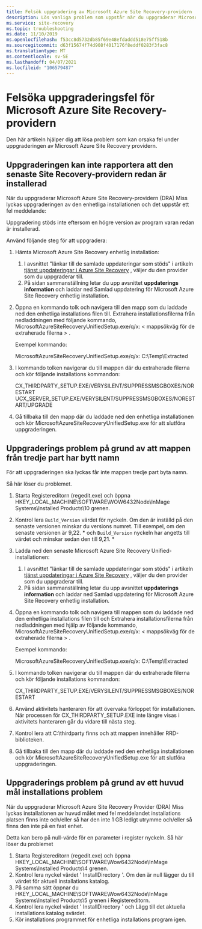 ```yaml
---
title: Felsök uppgradering av Microsoft Azure Site Recovery-providern
description: Lös vanliga problem som uppstår när du uppgraderar Microsoft Azure Site Recovery-providern.
ms.service: site-recovery
ms.topic: troubleshooting
ms.date: 11/10/2019
ms.openlocfilehash: f53cc8d5732db85f69e48efdaddd518e75ff518b
ms.sourcegitcommit: d63f15674f74d908f4017176f8eddf0283f3fac8
ms.translationtype: MT
ms.contentlocale: sv-SE
ms.lasthandoff: 04/07/2021
ms.locfileid: "106579487"
---
```

# <a name="troubleshoot-microsoft-azure-site-recovery-provider-upgrade-failures"></a>Felsöka uppgraderingsfel för Microsoft Azure Site Recovery-providern

Den här artikeln hjälper dig att lösa problem som kan orsaka fel under uppgraderingen av Microsoft Azure Site Recovery providern.

## <a name="the-upgrade-fails-reporting-that-the-latest-site-recovery-provider-is-already-installed"></a>Uppgraderingen kan inte rapportera att den senaste Site Recovery-providern redan är installerad

När du uppgraderar Microsoft Azure Site Recovery-providern (DRA) Miss lyckas uppgraderingen av den enhetliga installationen och det uppstår ett fel meddelande:

Uppgradering stöds inte eftersom en högre version av program varan redan är installerad.

Använd följande steg för att uppgradera:

1. Hämta Microsoft Azure Site Recovery enhetlig installation:
   1. I avsnittet "länkar till de samlade uppdateringar som stöds" i artikeln [tjänst uppdateringar i Azure Site Recovery](service-updates-how-to.md#links-to-currently-supported-update-rollups) , väljer du den provider som du uppgraderar till.
   2. På sidan sammanställning letar du upp avsnittet **uppdaterings information** och laddar ned Samlad uppdatering för Microsoft Azure Site Recovery enhetlig installation.

2. Öppna en kommando tolk och navigera till den mapp som du laddade ned den enhetliga installations filen till. Extrahera installationsfilerna från nedladdningen med följande kommando, MicrosoftAzureSiteRecoveryUnifiedSetup.exe/q/x: &lt; mappsökväg för de extraherade filerna &gt; .
    
    Exempel kommando:

    MicrosoftAzureSiteRecoveryUnifiedSetup.exe/q/x: C:\Temp\Extracted

3. I kommando tolken navigerar du till mappen där du extraherade filerna och kör följande installations kommandon:
   
    CX_THIRDPARTY_SETUP.EXE/VERYSILENT/SUPPRESSMSGBOXES/NORESTART UCX_SERVER_SETUP.EXE/VERYSILENT/SUPPRESSMSGBOXES/NORESTART/UPGRADE

1. Gå tillbaka till den mapp där du laddade ned den enhetliga installationen och kör MicrosoftAzureSiteRecoveryUnifiedSetup.exe för att slutföra uppgraderingen. 

## <a name="upgrade-failure-due-to-the-3rd-party-folder-being-renamed"></a>Uppgraderings problem på grund av att mappen från tredje part har bytt namn

För att uppgraderingen ska lyckas får inte mappen tredje part byta namn.

Så här löser du problemet.

1. Starta Registereditorn (regedit.exe) och öppna HKEY_LOCAL_MACHINE\SOFTWARE\WOW6432Node\InMage Systems\Installed Products\10 grenen.
1. Kontrol lera `Build_Version` värdet för nyckeln. Om den är inställd på den senaste versionen minskar du versions numret. Till exempel, om den senaste versionen är 9,22. \* och `Build_Version` nyckeln har angetts till värdet och minskar sedan den till 9,21. \*
1. Ladda ned den senaste Microsoft Azure Site Recovery Unified-installationen:
   1. I avsnittet "länkar till de samlade uppdateringar som stöds" i artikeln [tjänst uppdateringar i Azure Site Recovery](service-updates-how-to.md#links-to-currently-supported-update-rollups) , väljer du den provider som du uppgraderar till.
   2. På sidan sammanställning letar du upp avsnittet **uppdaterings information** och laddar ned Samlad uppdatering för Microsoft Azure Site Recovery enhetlig installation.
1. Öppna en kommando tolk och navigera till mappen som du laddade ned den enhetliga installations filen till och Extrahera installationsfilerna från nedladdningen med hjälp av följande kommando, MicrosoftAzureSiteRecoveryUnifiedSetup.exe/q/x: &lt; mappsökväg för de extraherade filerna &gt; .

    Exempel kommando:

    MicrosoftAzureSiteRecoveryUnifiedSetup.exe/q/x: C:\Temp\Extracted

1. I kommando tolken navigerar du till mappen där du extraherade filerna och kör följande installations kommandon:
   
    CX_THIRDPARTY_SETUP.EXE/VERYSILENT/SUPPRESSMSGBOXES/NORESTART

1. Använd aktivitets hanteraren för att övervaka förloppet för installationen. När processen för CX_THIRDPARTY_SETUP.EXE inte längre visas i aktivitets hanteraren går du vidare till nästa steg.
1. Kontrol lera att C:\thirdparty finns och att mappen innehåller RRD-biblioteken.
1. Gå tillbaka till den mapp där du laddade ned den enhetliga installationen och kör MicrosoftAzureSiteRecoveryUnifiedSetup.exe för att slutföra uppgraderingen.

## <a name="upgrade-failure-due-to-master-target-installation-failure"></a>Uppgraderings problem på grund av ett huvud mål installations problem

När du uppgraderar Microsoft Azure Site Recovery Provider (DRA) Miss lyckas installationen av huvud målet med fel meddelandet installations platsen finns inte och/eller så har den inte 1 GB ledigt utrymme och/eller så finns den inte på en fast enhet.

Detta kan bero på null-värde för en parameter i register nyckeln. Så här löser du problemet

1. Starta Registereditorn (regedit.exe) och öppna HKEY_LOCAL_MACHINE\SOFTWARE\Wow6432Node\InMage Systems\Installed Products\4 grenen.
1. Kontrol lera nyckel värdet ' InstallDirectory '. Om den är null lägger du till värdet för aktuell installations katalog.
1. På samma sätt öppnar du HKEY_LOCAL_MACHINE\SOFTWARE\Wow6432Node\InMage Systems\Installed Products\5 grenen i Registereditorn.
1. Kontrol lera nyckel värdet ' InstallDirectory ' och Lägg till det aktuella installations katalog svärdet.
1. Kör installations programmet för enhetliga installations program igen.
